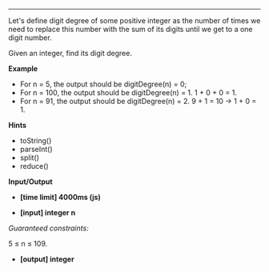---

Let's define digit degree of some positive integer as the number of times we need to replace this number with the sum of its digits until we get to a one digit number.

Given an integer, find its digit degree.

**Example**

- For n = 5, the output should be
  digitDegree(n) = 0;
- For n = 100, the output should be
  digitDegree(n) = 1.
  1 + 0 + 0 = 1.
- For n = 91, the output should be
  digitDegree(n) = 2.
  9 + 1 = 10 -> 1 + 0 = 1.

**Hints**

- toString()
- parseInt()
- split()
- reduce()

**Input/Output**

- **[time limit] 4000ms (js)**

- **[input] integer n**

_Guaranteed constraints:_

5 ≤ n ≤ 109.

- **[output] integer**
